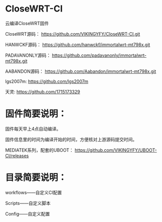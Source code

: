 # CloseWRT-CI
云编译CloseWRT固件

CloseWRT源码：
https://github.com/VIKINGYFY/CloseWRT-CI.git

HANWCKF源码：
https://github.com/hanwckf/immortalwrt-mt798x.git

PADAVANONLY源码：
https://github.com/padavanonly/immortalwrt-mt798x.git

AABANDON源码：
https://github.com/Aabandon/immortalwrt-mt798x.git

lgs2007m:
https://github.com/lgs2007m

天灵:
https://github.com/1715173329

# 固件简要说明：

固件每天早上4点自动编译。

固件信息里的时间为编译开始的时间，方便核对上游源码提交时间。

MEDIATEK系列，配套的UBOOT：
https://github.com/VIKINGYFY/UBOOT-CI/releases

# 目录简要说明：

workflows——自定义CI配置

Scripts——自定义脚本

Config——自定义配置
